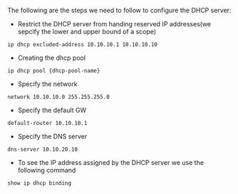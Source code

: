 The following are the steps we need to follow to configure the DHCP server:

- Restrict the DHCP server from handing reserved IP addresses(we sepcify the lower and upper bound of a scope)
```
ip dhcp excluded-address 10.10.10.1 10.10.10.10
```
- Creating the dhcp pool
```
ip dhcp pool {dhcp-pool-name}
```
- Specify the network
```
network 10.10.10.0 255.255.255.0
```
- Specify the default GW
```
default-router 10.10.10.1
```
- Specify the DNS server
```
dns-server 10.10.20.10
```
- To see the IP address assigned by the DHCP server we use the following command
```
show ip dhcp binding
```
